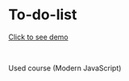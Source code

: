 # To-do-list

<a href="https://rozantsew.github.io/To-do-list/">Click to see demo</a>

<br>

<p>Used course (Modern JavaScript)</p>
